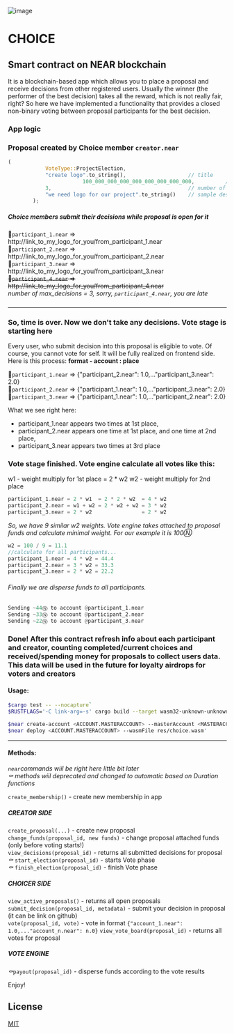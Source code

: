 ![image](https://raw.githubusercontent.com/YellingOilbird/choice/master/logo5.png)
# CHOICE
## Smart contract on NEAR blockchain

It is a blockchain-based app which allows you to place a proposal and receive decisions from other registered users.
Usually the winner (the performer of the best decision) takes all the reward, which is not really fair, right?
So here we have implemented a functionality that provides a closed non-binary voting between proposal participants for the best decision.

### App logic
### Proposal created by Choice member ```creator.near```
```rust
(
			VoteType::ProjectElection,          
			"create logo".to_string(),                    // title  
                        100_000_000_000_000_000_000_000_000,          // 100Ⓝ  
			3,                                            // number of max_decisions  
			"we need logo for our project".to_string()    // sample description  
		);
```
##### Choice members submit their decisions while proposal is open for it
👨```participant_1.near``` =>  http://link_to_my_logo_for_you/from_participant_1.near   
👨```participant_2.near``` =>  http://link_to_my_logo_for_you/from_participant_2.near  
👨```participant_3.near``` =>  http://link_to_my_logo_for_you/from_participant_3.near  
~~👤```participant_4.near``` =>  http://link_to_my_logo_for_you/from_participant_4.near~~  
*number of max_decisions = 3, sorry, ```participant_4.near```, you are late*
#####
---
### So, time is over. Now we don't take any decisions. Vote stage is starting here
Every user, who submit decision into this proposal is eligible to vote. Of course, you cannot vote for self.
It will be fully realized on frontend side. Here is this process:
**format - account : place**  

👨```participant_1.near``` =>  {"participant_2.near": 1.0,..."participant_3.near": 2.0}  
👨```participant_2.near``` =>  {"participant_1.near": 1.0,..."participant_3.near": 2.0}  
👨```participant_3.near``` =>  {"participant_1.near": 1.0,..."participant_2.near": 2.0}  

What we see right here: 
- participant_1.near appears two times at 1st place,
- participant_2.near appears one time at 1st place, and one time at 2nd place,
- participant_3.near appears two times at 3rd place
### Vote stage finished. Vote engine calculate all votes like this:
w1 - weight multiply for 1st place = 2 * w2 
w2 - weight multiply for 2nd place 
```rust
participant_1.near = 2 * w1  = 2 * 2 * w2  = 4 * w2
participant_2.near = w1 + w2 = 2 * w2 + w2 = 3 * w2 
participant_3.near = 2 * w2                = 2 * w2 
```
*So, we have 9 similar w2 weights. Vote engine takes attached to proposal funds and calculate minimal weight. For our example it is 100Ⓝ*

```rust
w2 = 100 / 9 = 11.1
//calculate for all participants...
participant_1.near = 4 * w2 = 44.4
participant_2.near = 3 * w2 = 33.3
participant_3.near = 2 * w2 = 22.2
```
###### Finally we are disperse funds to all participants.
```rust
Sending ~44Ⓝ to account @participant_1.near
Sending ~33Ⓝ to account @participant_2.near
Sending ~22Ⓝ to account @participant_3.near
```
### Done! After this contract refresh info about each participant and creator, counting completed/current choices and received/spending money for proposals to collect users data. This data will be used in the future for loyalty airdrops for voters and creators

#### Usage:

```bash
$cargo test -- --nocapture`
$RUSTFLAGS='-C link-arg=-s' cargo build --target wasm32-unknown-unknown --release`
```
```bash
$near create-account <ACCOUNT.MASTERACCOUNT> --masterAccount <MASTERACCOUNT>
$near deploy <ACCOUNT.MASTERACCOUNT> --wasmFile res/choice.wasm'
```

---

#### Methods:
*```near```commands wiil be right here little bit later*  
*⚰️ methods wiil deprecated and changed to automatic based on Duration functions*

```create_membership()```                    - create new membership in app  
##### CREATOR SIDE
```create_proposal(...)```                   - create new proposal   
```change_funds(proposal_id, new funds)```   - change proposal attached funds (only before voting starts!)   
```view_decisions(proposal_id)```            - returns all submitted decisions for proposal    
*⚰️* ```start_election(proposal_id)```       - starts Vote phase  
*⚰️* ```finish_election(proposal_id)```      - finish Vote phase   
##### CHOICER SIDE 
```view_active_proposals()```                 - returns all open proposals    
```submit_decision(proposal_id, metadata)```  - submit your decision in proposal (it can be link on github)     
```vote(proposal_id, vote)```                 - vote in format ```{"account_1.near": 1.0,..."account_n.near": n.0}```   ```view_vote_board(proposal_id)```            - returns all votes for proposal  
##### VOTE ENGINE       
*⚰️*```payout(proposal_id)```                 - disperse funds according to the vote results  

Enjoy!  



## License
[MIT](https://choosealicense.com/licenses/mit/)
